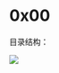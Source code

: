 # 0x00

目录结构：

![](https://github.com/lipeng2024/Linux/blob/master/0x00/image-20200428154131701.png)

